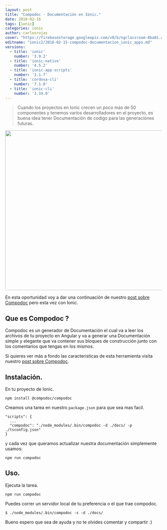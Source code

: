 ```yaml
---
layout: post
title: "Compodoc - Documentación en Ionic."
date: 2018-02-16
tags: [ionic]
categories: ionic
author: carlosrojas
cover: "https://firebasestorage.googleapis.com/v0/b/ngclassroom-8ba81.appspot.com/o/posts%2F2018-02-15-compodoc-documentacion_ionic_apps%2FLos%2010%20mas%20leidos.png?alt=media&token=ccc9c0ab-bb70-4c8d-9251-8bb9bb4a6da4"
editname: "ionic2/2018-02-15-compodoc-documentacion_ionic_apps.md"
versions:
  - title: 'ionic'
    number: '3.9.2'
  - title: 'ionic-native'
    number: '4.5.2'
  - title: 'ionic-app-scripts'
    number: '3.1.7'
  - title: 'cordova-cli'
    number: '7.1.0'
  - title: 'ionic-cli'
    number: '3.19.0'
---
```

> Cuando los proyectos en Ionic crecen un poco más de 50 componentes y tenemos varios desarrolladores en el proyecto, es buena idea tener Documentación de codigo para las generaciónes futuras.

<img width="1024" height="512" class="responsive" src="https://firebasestorage.googleapis.com/v0/b/ngclassroom-8ba81.appspot.com/o/posts%2F2018-02-15-compodoc-documentacion_ionic_apps%2FLos%2010%20mas%20leidos.png?alt=media&token=ccc9c0ab-bb70-4c8d-9251-8bb9bb4a6da4"> 

 

En esta oportunidad voy a dar una continuación de nuestro [post sobre Compodoc](https://blog.ng-classroom.com/blog/angular/compodoc-documentacion_angular_apps/) pero esta vez con Ionic.

## Que es Compodoc ?

Compodoc es un generador de Documentación el cual va a leer los archivos de tu proyecto en Angular y va a generar una Documentación simple y elegante que va contener sus bloques de construcción junto con los comentarios que tengas en los mismos.

Si quieres ver más a fondo las caracteristicas de esta herramienta visita nuestro [post sobre Compodoc](https://blog.ng-classroom.com/blog/angular/compodoc-documentacion_angular_apps/).

## Instalación.

En tu proyecto de Ionic.

````
npm install @compodoc/compodoc
````

Creamos una tarea en nuestro ```package.json``` para que sea mas facil.

````
"scripts": {
  ...
  "compodoc": "./node_modules/.bin/compodoc -d ./docs/ -p ./tsconfig.json"
}
````

y cada vez que queramos actualizar nuestra documentación simplemente usamos:

````
npm run compodoc
````



## Uso.

Ejecuta la tarea.

````
npm run compodoc
````

Puedes correr un servidor local de tu preferencia o el que trae compodoc.

````
$ ./node_modules/.bin/compodoc -s -d ./docs/
````

Bueno espero que sea de ayuda y no te olvides comentar y compartir :)